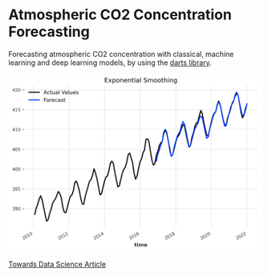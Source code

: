 # Atmospheric CO2 Concentration Forecasting
Forecasting atmospheric CO2 concentration with classical, machine learning and deep learning models, by using the [darts library](https://unit8co.github.io/darts/index.html).

![Exponential Smoothing](img/exp_smooth.png)

[Towards Data Science Article](https://towardsdatascience.com/forecasting-atmospheric-co2-concentration-with-python-c4a99e4cf142)